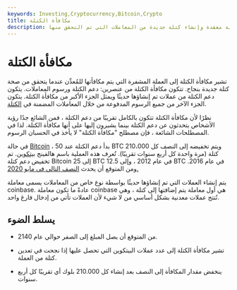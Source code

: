 ```yaml
---
keywords: Investing,Cryptocurrency,Bitcoin,Crypto
title: مكافأة الكتلة
description: مكافآت كتلة البيتكوين هي عملات بيتكوين جديدة تُمنح لمعدني العملات المشفرة لحل مشكلة حسابية معقدة وإنشاء كتلة جديدة من المعاملات التي تم التحقق منها.
---
```


# مكافأة الكتلة
تشير مكافأة الكتلة إلى العملة المشفرة التي يتم مكافأتها للمُعدِّن عندما يتحقق من صحة كتلة جديدة بنجاح. تتكون مكافأة الكتلة من عنصرين: دعم الكتلة ورسوم المعاملات. يتكون دعم الكتلة من عملات تم إنشاؤها حديثًا ويمثل الجزء الأكبر من مكافأة الكتلة. يتكون الجزء الآخر من جميع الرسوم المدفوعة من خلال المعاملات المضمنة في [الكتلة](/block).

نظرًا لأن مكافأة الكتلة تتكون بالكامل تقريبًا من دعم الكتلة ، فمن الشائع جدًا رؤية الأشخاص يتحدثون عن دعم الكتلة بينما يشيرون إليها على أنها مكافأة الكتلة. لذا في المصطلحات الشائعة ، فإن مصطلح "مكافأة الكتلة" لا يأخذ في الحسبان الرسوم.

في حالة [Bitcoin](/bitcoin) ، بدأ دعم الكتلة عند 50 BTC ويتم تخفيضه إلى النصف كل 210،000 كتلة (مرة واحدة كل أربع سنوات تقريبًا). تُعرف هذه العملية باسم هالفينج [بيتكوين](/halving). تم تخفيض دعم كتلة Bitcoin إلى 25 BTC في عام 2012 ، وإلى 12.5 BTC في عام 2016. ومن المتوقع أن يحدث [النصف التالي في مايو 2020.](/halving)

يتم إنشاء العملات التي تم إنشاؤها حديثًا بواسطة نوع خاص من المعاملات يسمى معاملة coinbase. عادةً ما تكون معاملة coinbase هي أول معاملة يتم إضافتها إلى كتلة ، وهي تُنتج عملات معدنية بشكل أساسي من لا شيء لأن العملات تأتي من إدخال فارغ واحد.

## يسلط الضوء

- من المتوقع أن يصل المبلغ إلى الصفر حوالي عام 2140.

- تشير مكافأة الكتلة إلى عدد عملات البيتكوين التي تحصل عليها إذا نجحت في تعدين كتلة من العملة.

- ينخفض مقدار المكافأة إلى النصف بعد إنشاء كل 210.000 بلوك أي تقريبًا كل أربع سنوات.

